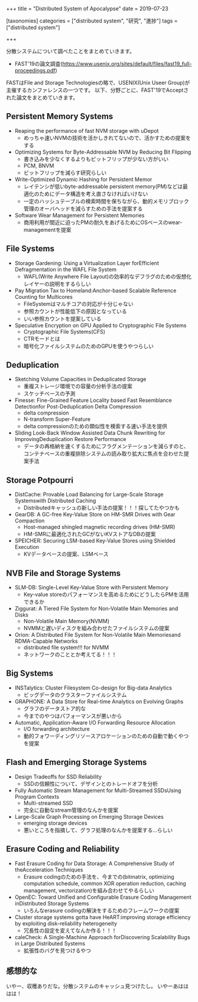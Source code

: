 +++
title = "Distributed System of Apocalypse"
date = 2019-07-23

[taxonomies]
categories = ["distributed system", "研究", "進捗"]
tags = ["distributed system"]

+++

分散システムについて調べたことをまとめていきます。
- FAST'19の論文調査(https://www.usenix.org/sites/default/files/fast19_full-proceedings.pdf)

<!-- more -->

FASTはFile and Storage Technologiesの略で、USENIX(Unix Useer Group)が主催するカンファレンスの一つです。
以下、分野ごとに、FAST'19でAcceptされた論文をまとめていきます。

## Persistent Memory Systems
- Reaping the performance of fast NVM storage with uDepot
  - めっちゃ速いNVMの技術を活かしきれてないので、活かすための提案をする
- Optimizing Systems for Byte-Addressable NVM by Reducing Bit Flipping
  - 書き込みを少なくするよりもビットフリップが少ない方がいい
  - PCM, BNVM
  - ビットフリップを減らす研究らしい
- Write-Optimized Dynamic Hashing for Persistent Memor
  - レイテンシが低いbyte-addressable persistent memory(PM)などは最適化のためにデータ構造を考え直さなければいけない
  - 一定のハッシュテーブルの検索時間を保ちながら、動的メモリブロック管理のオーバヘッドを減らすための手法を提案する
- Software Wear Management for Persistent Memories
  - 商用利用が間近に迫ったPMの耐久をあげるためにOSベースのwear-managementを提案

## File Systems
- Storage Gardening: Using a Virtualization Layer forEfficient Defragmentation in the WAFL File System
  - WAFL(Write Anywhere File Layout)の効率的なデフラグのための仮想化レイヤーの説明をするらしい
- Pay Migration Tax to Homeland:Anchor-based Scalable Reference Counting for Multicores
  - FileSystemはマルチコアの対応が十分じゃない
  - 参照カウントが性能低下の原因となっている
  - いい参照カウントを提案している
- Speculative Encryption on GPU Applied to Cryptographic File Systems
  - Cryptographic File Systems(CFS)
  - CTRモードとは
  - 暗号化ファイルシステムのためのGPUを使うやつらしい

## Deduplication
- Sketching Volume Capacities in Deduplicated Storage
  - 重複ストレージ環境での容量の分析手法の提案
  - スケッチベースの予測
- Finesse: Fine-Grained Feature Locality based Fast Resemblance Detectionfor Post-Deduplication Delta Compression
  - delta compression
  - N-transform Super-Feature
  - delta compressionのための類似性を検索する速い手法を提供
- Sliding Look-Back Window Assisted Data Chunk Rewriting for ImprovingDeduplication Restore Performance
  - データの再格納を速くするためにフラグメンテーションを減らすのと、コンテナベースの重複排除システムの読み取り拡大に焦点を合わせた提案手法

## Storage Potpourri
- DistCache: Provable Load Balancing for Large-Scale Storage Systemswith Distributed Caching
  - Distributedキャッシュの新しい手法の提案！！！探してたやつかも
- GearDB: A GC-free Key-Value Store on HM-SMR Drives with Gear Compaction
  - Host-managed  shingled  magnetic  recording  drives  (HM-SMR)
  - HM-SMRに最適化されたGCがないKVストアなDBの提案
- SPEICHER: Securing LSM-based Key-Value Stores using Shielded Execution
  - KVデータベースの提案、LSMベース

## NVB File and Storage Systems
- SLM-DB: Single-Level Key-Value Store with Persistent Memory
  - Key-value storeのパフォーマンスを高めるためにどうしたらPMを活用できるか
- Ziggurat: A Tiered File System for Non-Volatile Main Memories and Disks
  - Non-Volatile Main Memory(NVMM)
  - NVMMと遅いディスクを組み合わせたファイルシステムの提案
- Orion: A Distributed File System for Non-Volatile Main Memoriesand RDMA-Capable Networks
  - distributed file system!!! for NVMM
  - ネットワークのこととか考えてる！！！

## Big Systems
- INSTalytics: Cluster Filesystem Co-design for Big-data Analytics
  - ビッグデータのクラスターファイルシステム
- GRAPHONE: A Data Store for Real-time Analytics on Evolving Graphs
  - グラフのデータストア的な
  - 今までのやつはパフォーマンスが悪いから
- Automatic, Application-Aware I/O Forwarding Resource Allocation
  - I/O forwarding architecture
  - 動的フォワーディングリソースアロケーションのための自動で動くやつを提案

## Flash and Emerging Storage Systems
- Design Tradeoffs for SSD Reliability
  - SSDの信頼性について、デザインとのトレードオフを分析
- Fully Automatic Stream Management for Multi-Streamed SSDsUsing Program Contexts
  - Multi-streamed SSD
  - 完全に自動なstream管理のなんかを提案
- Large-Scale Graph Processing on Emerging Storage Devices
  - emerging storage devices
  - 悪いところを指摘して、グラフ処理のなんかを提案する...らしい

## Erasure Coding and Reliability
- Fast Erasure Coding for Data Storage: A Comprehensive Study of theAcceleration Techniques
  - Erasure codingのための手法を、今までの(bitmatrix, optimizing computation schedule, common XOR operation reduction, caching management, vectorization)を組み合わせてやるらしい
- OpenEC: Toward Unified and Configurable Erasure Coding Management inDistributed Storage Systems
  - いろんなerasure codingの解決をするためのフレームワークの提案
- Cluster storage systems gotta have HeART:improving storage efficiency by exploiting disk-reliability heterogeneity
  - 冗長性の設定を変えてなんか作る！！！
- caleCheck: A Single-Machine Approach forDiscovering Scalability Bugs in Large Distributed Systems
  - 拡張性のバグを見つけるやつ

## 感想的な
いやー、収穫ありだな。分散システムのキャッシュ見つけたし。
いやーあはははは！
